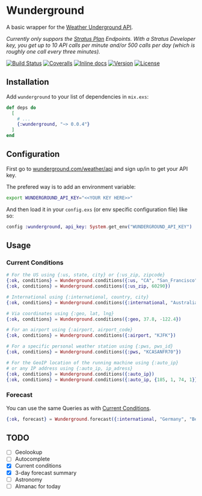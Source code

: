 # Wunderground

A basic wrapper for the [Weather Underground API](https://www.wunderground.com/weather/api/d/docs).

*Currently only suppors the [Stratus Plan](https://www.wunderground.com/weather/api/d/pricing.html) Endpoints.*
*With a Stratus Developer key, you get up to 10 API calls per minute and/or 500 calls per day (which is roughly one call every three minutes).*

[![Build Status](https://travis-ci.org/optikfluffel/wunderground.svg?branch=master)](https://travis-ci.org/optikfluffel/wunderground)
[![Coveralls](https://img.shields.io/coveralls/optikfluffel/wunderground.svg)](https://coveralls.io/github/optikfluffel/wunderground)
[![Inline docs](http://inch-ci.org/github/optikfluffel/wunderground.svg)](http://inch-ci.org/github/optikfluffel/wunderground)
[![Version](http://img.shields.io/hexpm/v/wunderground.svg?style=flat)](https://hex.pm/packages/wunderground)
[![License](https://img.shields.io/hexpm/l/wunderground.svg?style=flat)](https://unlicense.org)

## Installation

Add `wunderground` to your list of dependencies in `mix.exs`:

```elixir
def deps do
  [
    # ...
    {:wunderground, "~> 0.0.4"}
  ]
end
```

## Configuration

First go to [wunderground.com/weather/api](https://www.wunderground.com/weather/api/)
and sign up/in to get your API key.

The prefered way is to add an environment variable:

```sh
export WUNDERGROUND_API_KEY="<<YOUR KEY HERE>>"
```

And then load it in your `config.exs` (or env specific configuration file) like so:

```elixir
config :wunderground, api_key: System.get_env("WUNDERGROUND_API_KEY")
```

## Usage

### Current Conditions

```elixir
# For the US using {:us, state, city} or {:us_zip, zipcode}
{:ok, conditions} = Wunderground.conditions({:us, "CA", "San_Francisco"})
{:ok, conditions} = Wunderground.conditions({:us_zip, 60290})

# International using {:international, country, city}
{:ok, conditions} = Wunderground.conditions({:international, "Australia", "Sydney"})

# Via coordinates using {:geo, lat, lng}
{:ok, conditions} = Wunderground.conditions({:geo, 37.8, -122.4})

# For an airport using {:airport, airport_code}
{:ok, conditions} = Wunderground.conditions({:airport, "KJFK"})

# For a specific personal weather station using {:pws, pws_id}
{:ok, conditions} = Wunderground.conditions({:pws, "KCASANFR70"})

# For the GeoIP location of the running machine using {:auto_ip}
# or any IP address using {:auto_ip, ip_adress}
{:ok, conditions} = Wunderground.conditions({:auto_ip})
{:ok, conditions} = Wunderground.conditions({:auto_ip, {185, 1, 74, 1}})
```

### Forecast

You can use the same Queries as with [Current Conditions](#current-conditions).

```elixir
{:ok, forecast} = Wunderground.forecast({:international, "Germany", "Berlin"})
```

## TODO

-   [ ] Geolookup
-   [ ] Autocomplete
-   [x] Current conditions
-   [x] 3-day forecast summary
-   [ ] Astronomy
-   [ ] Almanac for today

